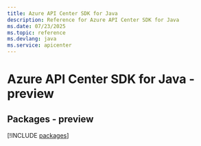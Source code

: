 ```yaml
---
title: Azure API Center SDK for Java
description: Reference for Azure API Center SDK for Java
ms.date: 07/23/2025
ms.topic: reference
ms.devlang: java
ms.service: apicenter
---
```

# Azure API Center SDK for Java - preview
## Packages - preview
[!INCLUDE [packages](api-center-index.md)]